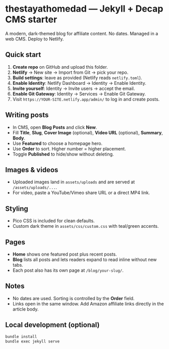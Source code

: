 # thestayathomedad — Jekyll + Decap CMS starter


A modern, dark-themed blog for affiliate content. No dates. Managed in a web CMS. Deploy to Netlify.


## Quick start


1. **Create repo** on GitHub and upload this folder.
2. **Netlify** → New site → Import from Git → pick your repo.
3. **Build settings**: leave as provided (Netlify reads `netlify.toml`).
4. **Enable Identity**: Netlify Dashboard → Identity → Enable Identity.
5. **Invite yourself**: Identity → Invite users → accept the email.
6. **Enable Git Gateway**: Identity → Services → Enable Git Gateway.
7. Visit `https://YOUR-SITE.netlify.app/admin/` to log in and create posts.


## Writing posts
- In CMS, open **Blog Posts** and click **New**.
- Fill **Title**, **Slug**, **Cover Image** (optional), **Video URL** (optional), **Summary**, **Body**.
- Use **Featured** to choose a homepage hero.
- Use **Order** to sort. Higher number = higher placement.
- Toggle **Published** to hide/show without deleting.


## Images & videos
- Uploaded images land in `assets/uploads` and are served at `/assets/uploads/...`.
- For video, paste a YouTube/Vimeo share URL or a direct MP4 link.


## Styling
- Pico CSS is included for clean defaults.
- Custom dark theme in `assets/css/custom.css` with teal/green accents.


## Pages
- **Home** shows one featured post plus recent posts.
- **Blog** lists all posts and lets readers expand to read inline without new tabs.
- Each post also has its own page at `/blog/your-slug/`.


## Notes
- No dates are used. Sorting is controlled by the **Order** field.
- Links open in the same window. Add Amazon affiliate links directly in the article body.


## Local development (optional)
```bash
bundle install
bundle exec jekyll serve
